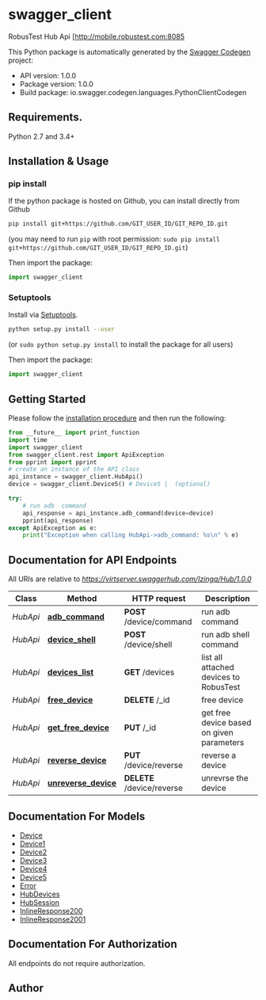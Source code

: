 # swagger_client
RobusTest Hub Api [http://mobile.robustest.com:8085 

This Python package is automatically generated by the [Swagger Codegen](https://github.com/swagger-api/swagger-codegen) project:

- API version: 1.0.0
- Package version: 1.0.0
- Build package: io.swagger.codegen.languages.PythonClientCodegen

## Requirements.

Python 2.7 and 3.4+

## Installation & Usage
### pip install

If the python package is hosted on Github, you can install directly from Github

```sh
pip install git+https://github.com/GIT_USER_ID/GIT_REPO_ID.git
```
(you may need to run `pip` with root permission: `sudo pip install git+https://github.com/GIT_USER_ID/GIT_REPO_ID.git`)

Then import the package:
```python
import swagger_client 
```

### Setuptools

Install via [Setuptools](http://pypi.python.org/pypi/setuptools).

```sh
python setup.py install --user
```
(or `sudo python setup.py install` to install the package for all users)

Then import the package:
```python
import swagger_client
```

## Getting Started

Please follow the [installation procedure](#installation--usage) and then run the following:

```python
from __future__ import print_function
import time
import swagger_client
from swagger_client.rest import ApiException
from pprint import pprint
# create an instance of the API class
api_instance = swagger_client.HubApi()
device = swagger_client.Device5() # Device5 |  (optional)

try:
    # run adb  command
    api_response = api_instance.adb_command(device=device)
    pprint(api_response)
except ApiException as e:
    print("Exception when calling HubApi->adb_command: %s\n" % e)

```

## Documentation for API Endpoints

All URIs are relative to *https://virtserver.swaggerhub.com/Izinga/Hub/1.0.0*

Class | Method | HTTP request | Description
------------ | ------------- | ------------- | -------------
*HubApi* | [**adb_command**](docs/HubApi.md#adb_command) | **POST** /device/command | run adb  command
*HubApi* | [**device_shell**](docs/HubApi.md#device_shell) | **POST** /device/shell | run adb shell command
*HubApi* | [**devices_list**](docs/HubApi.md#devices_list) | **GET** /devices | list all attached devices to RobusTest
*HubApi* | [**free_device**](docs/HubApi.md#free_device) | **DELETE** /_id | free device
*HubApi* | [**get_free_device**](docs/HubApi.md#get_free_device) | **PUT** /_id | get free device based on given parameters
*HubApi* | [**reverse_device**](docs/HubApi.md#reverse_device) | **PUT** /device/reverse | reverse a device
*HubApi* | [**unreverse_device**](docs/HubApi.md#unreverse_device) | **DELETE** /device/reverse | unrevrse the device


## Documentation For Models

 - [Device](docs/Device.md)
 - [Device1](docs/Device1.md)
 - [Device2](docs/Device2.md)
 - [Device3](docs/Device3.md)
 - [Device4](docs/Device4.md)
 - [Device5](docs/Device5.md)
 - [Error](docs/Error.md)
 - [HubDevices](docs/HubDevices.md)
 - [HubSession](docs/HubSession.md)
 - [InlineResponse200](docs/InlineResponse200.md)
 - [InlineResponse2001](docs/InlineResponse2001.md)


## Documentation For Authorization

 All endpoints do not require authorization.


## Author



